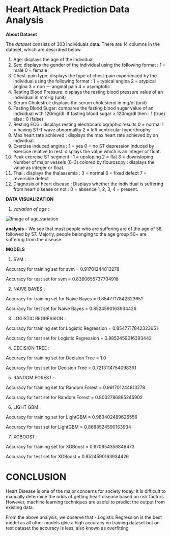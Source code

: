 # Heart Attack Prediction Data Analysis


**About Dataset**

The _dataset_ consists of 303 individuals data. There are 14 columns in the dataset, which are described below.

1. Age: displays the age of the individual.
2. Sex: displays the gender of the individual using the following format : 1 = male 0 = female
3. Chest-pain type: displays the type of chest-pain experienced by the individual using the following format : 1 = typical angina 2 = atypical angina 3 = non — anginal pain 4 = asymptotic
4. Resting Blood Pressure: displays the resting blood pressure value of an individual in mmHg (unit)
5. Serum Cholestrol: displays the serum cholesterol in mg/dl (unit)
6. Fasting Blood Sugar: compares the fasting blood sugar value of an individual with 120mg/dl. If fasting blood sugar > 120mg/dl then : 1 (true) else : 0 (false)
7. Resting ECG : displays resting electrocardiographic results 0 = normal 1 = having ST-T wave abnormality 2 = left ventricular hyperthrophy
8. Max heart rate achieved : displays the max heart rate achieved by an individual.
9. Exercise induced angina : 1 = yes 0 = no ST depression induced by exercise relative to rest: displays the value which is an integer or float.
10. Peak exercise ST segment : 1 = upsloping 2 = flat 3 = downsloping Number of major vessels (0–3) colored by flourosopy : displays the value as integer or float.
11. Thal : displays the thalassemia : 3 = normal 6 = fixed defect 7 = reversible defect
12. Diagnosis of heart disease : Displays whether the individual is suffering from heart disease or not : 0 = absence 1, 2, 3, 4 = present.


**DATA VISUALIZATION**

1. _variation of age_ : 


![Image of age_variation](https://camo.githubusercontent.com/86cff8647cfc2d54ad15d118f79ce1517f446e3e/68747470733a2f2f6d69726f2e6d656469756d2e636f6d2f6d61782f313633322f312a6a325971715362306737556a7970584a766d33397a772e706e67)



**analysis** - We see that most people who are suffering are of the age of 58, followed by 57. Majorly, people belonging to the age group 50+ are suffering from the disease.


**MODELS**
1. SVM :

Accuracy for training set for svm = 0.91701244813278

Accuracy for test set for svm = 0.8360655737704918


2. NAIVE BAYES :

Accuracy for training set for Naive Bayes = 0.8547717842323651

Accuracy for test set for Naive Bayes = 0.8524590163934426


3. LOGISTIC REGRESSION :

Accuracy for training set for Logistic Regression = 0.8547717842323651

Accuracy for test set for Logistic Regression = 0.8852459016393442


4. DECISION TREE :

Accuracy for training set for Decision Tree = 1.0

Accuracy for test set for Decision Tree = 0.7213114754098361


5. RANDOM FOREST :

Accuracy for training set for Random Forest = 0.991701244813278

Accuracy for test set for Random Forest = 0.8032786885245902


6. LIGHT GBM :

Accuracy for training set for LightGBM = 0.983402489626556

Accuracy for test set for LightGBM = 0.8688524590163934


7. XGBOOST :

Accuracy for training set for XGBoost = 0.970954356846473

Accuracy for test set for XGBoost = 0.8524590163934426


# CONCLUSION

Heart Disease is one of the major concerns for society today. It is difficult to manually determine the odds of getting heart disease based on risk factors. However, machine learning techniques are useful to predict the output from existing data.

From the above analysis, we observe that - Logistic Regression is the best model as all other models give a high accuracy on training dataset but on test dataset the accuracy is less, also known as overfitting




